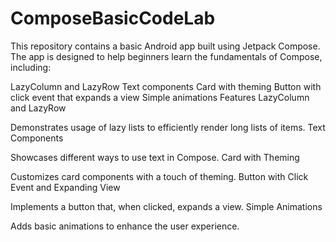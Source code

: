 # ComposeBasicCodeLab

This repository contains a basic Android app built using Jetpack Compose. The app is designed to help beginners learn the fundamentals of Compose, including:

LazyColumn and LazyRow
Text components
Card with theming
Button with click event that expands a view
Simple animations
Features
LazyColumn and LazyRow

Demonstrates usage of lazy lists to efficiently render long lists of items.
Text Components

Showcases different ways to use text in Compose.
Card with Theming

Customizes card components with a touch of theming.
Button with Click Event and Expanding View

Implements a button that, when clicked, expands a view.
Simple Animations

Adds basic animations to enhance the user experience.
